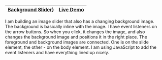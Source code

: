 | [Background Slider)](https://github.com/lana-20/50_Projects_in_50_Days/tree/main/BackgroundSlider) | [Live Demo](https://lana-20.github.io/background-slider/) |
|----|----|

I am building an image slider that also has a changing background image.
The background is basically inline with the image.
I have event listeners on the arrow buttons. So when you click, it changes the image,
and also changes the background image and positions it in the right place.
The foreground and background images are connected. One is on the slide element, the other - on the body element.
I am using JavaScript to add the event listeners and have everything lined up nicely.
